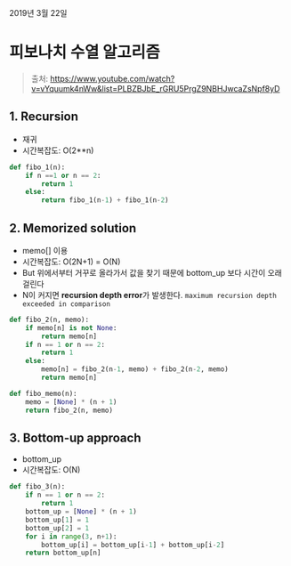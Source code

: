 2019년 3월 22일

# 피보나치 수열 알고리즘

> 출처: https://www.youtube.com/watch?v=vYquumk4nWw&list=PLBZBJbE_rGRU5PrgZ9NBHJwcaZsNpf8yD

## 1. Recursion

- 재귀
- 시간복잡도: O(2**n)

```python
def fibo_1(n):
    if n ==1 or n == 2:
        return 1
    else:
        return fibo_1(n-1) + fibo_1(n-2)
```

## 2. Memorized solution 

- memo[] 이용
- 시간복잡도: O(2N+1) = O(N)
- But 위에서부터 거꾸로 올라가서 값을 찾기 때문에 bottom_up 보다 시간이 오래 걸린다
- N이 커지면 **recursion depth error**가 발생한다. `maximum recursion depth exceeded in comparison`

```python
def fibo_2(n, memo):
    if memo[n] is not None:
        return memo[n]
    if n == 1 or n == 2:
        return 1
    else:
        memo[n] = fibo_2(n-1, memo) + fibo_2(n-2, memo)
        return memo[n]

def fibo_memo(n):
    memo = [None] * (n + 1)
    return fibo_2(n, memo)
```


## 3. Bottom-up approach

- bottom_up
- 시간복잡도: O(N)

```python
def fibo_3(n):
    if n == 1 or n == 2:
        return 1
    bottom_up = [None] * (n + 1)
    bottom_up[1] = 1
    bottom_up[2] = 1
    for i in range(3, n+1):
        bottom_up[i] = bottom_up[i-1] + bottom_up[i-2]
    return bottom_up[n]
```